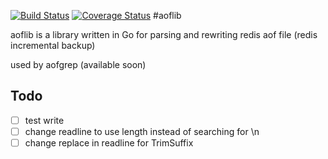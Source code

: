 [![Build Status](https://travis-ci.org/gato/aof.svg?branch=master)](https://travis-ci.org/gato/aof)
[![Coverage Status](https://coveralls.io/repos/gato/aof/badge.svg?branch=master)](https://coveralls.io/r/gato/aof?branch=master)
#aoflib

aoflib is a library written in Go for parsing and rewriting redis aof file (redis incremental backup)

used by aofgrep (available soon)

## Todo
- [ ] test write
- [ ] change readline to use length instead of searching for \n
- [ ] change replace in readline for TrimSuffix
